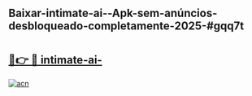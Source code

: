 ## Baixar-intimate-ai--Apk-sem-anúncios-desbloqueado-completamente-2025-#gqq7t

# <h2><a href="https://ainizakaria.my?title=intimate-ai-&ref=22M">🔗👉 🔴 intimate-ai-</a></h2>

[![acn](https://github.com/user-attachments/assets/0f9c940e-d8b0-45ae-aac7-cd30a18b3e1c)](https://ainizakaria.my?title=intimate-ai-&ref=22M)

